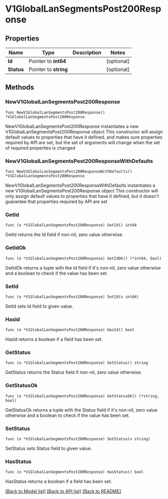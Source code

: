 # V1GlobalLanSegmentsPost200Response

## Properties

Name | Type | Description | Notes
------------ | ------------- | ------------- | -------------
**Id** | Pointer to **int64** |  | [optional] 
**Status** | Pointer to **string** |  | [optional] 

## Methods

### NewV1GlobalLanSegmentsPost200Response

`func NewV1GlobalLanSegmentsPost200Response() *V1GlobalLanSegmentsPost200Response`

NewV1GlobalLanSegmentsPost200Response instantiates a new V1GlobalLanSegmentsPost200Response object
This constructor will assign default values to properties that have it defined,
and makes sure properties required by API are set, but the set of arguments
will change when the set of required properties is changed

### NewV1GlobalLanSegmentsPost200ResponseWithDefaults

`func NewV1GlobalLanSegmentsPost200ResponseWithDefaults() *V1GlobalLanSegmentsPost200Response`

NewV1GlobalLanSegmentsPost200ResponseWithDefaults instantiates a new V1GlobalLanSegmentsPost200Response object
This constructor will only assign default values to properties that have it defined,
but it doesn't guarantee that properties required by API are set

### GetId

`func (o *V1GlobalLanSegmentsPost200Response) GetId() int64`

GetId returns the Id field if non-nil, zero value otherwise.

### GetIdOk

`func (o *V1GlobalLanSegmentsPost200Response) GetIdOk() (*int64, bool)`

GetIdOk returns a tuple with the Id field if it's non-nil, zero value otherwise
and a boolean to check if the value has been set.

### SetId

`func (o *V1GlobalLanSegmentsPost200Response) SetId(v int64)`

SetId sets Id field to given value.

### HasId

`func (o *V1GlobalLanSegmentsPost200Response) HasId() bool`

HasId returns a boolean if a field has been set.

### GetStatus

`func (o *V1GlobalLanSegmentsPost200Response) GetStatus() string`

GetStatus returns the Status field if non-nil, zero value otherwise.

### GetStatusOk

`func (o *V1GlobalLanSegmentsPost200Response) GetStatusOk() (*string, bool)`

GetStatusOk returns a tuple with the Status field if it's non-nil, zero value otherwise
and a boolean to check if the value has been set.

### SetStatus

`func (o *V1GlobalLanSegmentsPost200Response) SetStatus(v string)`

SetStatus sets Status field to given value.

### HasStatus

`func (o *V1GlobalLanSegmentsPost200Response) HasStatus() bool`

HasStatus returns a boolean if a field has been set.


[[Back to Model list]](../README.md#documentation-for-models) [[Back to API list]](../README.md#documentation-for-api-endpoints) [[Back to README]](../README.md)


